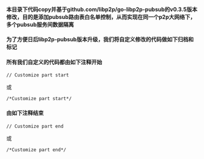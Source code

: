 #### **本目录下代码copy并基于github.com/libp2p/go-libp2p-pubsub的v0.3.5版本修改，目的是添加pubsub路由表白名单控制，从而实现在同一个p2p大网络下，多个pubsub服务间数据隔离**

#### 为了方便日后libp2p-pubsub版本升级，我们将自定义修改的代码做如下归档和标记


#### 所有我们自定义的代码都由如下注释开始
```
// Customize part start
```
或
```
/*Customize part start*/
```
#### 由如下注释结束
 ```
 // Customize part end
 ```
或
```
/*Customize part end*/
```